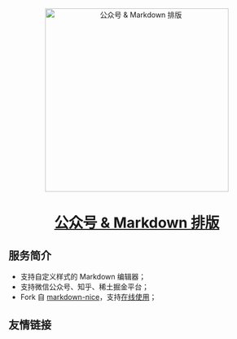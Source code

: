 <div align="center">
  <a href="https://wechat.jeffjade.com/">
    <img width="360" src="https://lovejade.oss-cn-shenzhen.aliyuncs.com/wechat-markdown-logo.svg" alt="公众号 & Markdown 排版" />
  </a>
</div>

<h1 align="center"><a href="https://wechat.jeffjade.com/?github.com">公众号 & Markdown 排版</a></h1>

## 服务简介

- 支持自定义样式的 Markdown 编辑器；
- 支持微信公众号、知乎、稀土掘金平台；
- Fork 自 [markdown-nice](https://github.com/mdnice/markdown-nice)，支持[在线使用](https://wechat.borninsea.com/)；

## 友情链接

